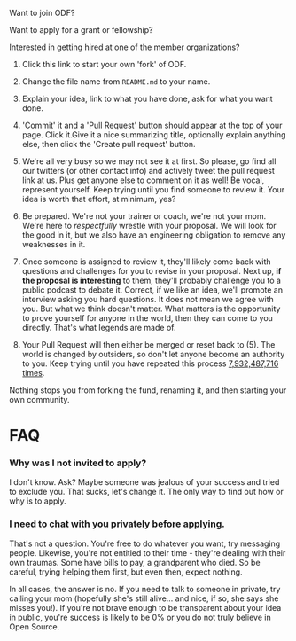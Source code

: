 Want to join ODF?

Want to apply for a grant or fellowship?

Interested in getting hired at one of the member organizations?

1. Click this link to start your own 'fork' of ODF.

2. Change the file name from `README.md` to your name.

3. Explain your idea, link to what you have done, ask for what you want done.

4. 'Commit' it and a 'Pull Request' button should appear at the top of your page. Click it.Give it a nice summarizing title, optionally explain anything else, then click the 'Create pull request' button.

5. We're all very busy so we may not see it at first. So please, go find all our twitters (or other contact info) and actively tweet the pull request link at us. Plus get anyone else to comment on it as well! Be vocal, represent yourself. Keep trying until you find someone to review it. Your idea is worth that effort, at minimum, yes?

6. Be prepared. We're not your trainer or coach, we're not your mom. We're here to *respectfully* wrestle with your proposal. We will look for the good in it, but we also have an engineering obligation to remove any weaknesses in it.

7. Once someone is assigned to review it, they'll likely come back with questions and challenges for you to revise in your proposal. Next up, **if the proposal is interesting** to them, they'll probably challenge you to a public podcast to debate it. Correct, if we like an idea, we'll promote an interview asking you hard questions. It does not mean we agree with you. But what we think doesn't matter. What matters is the opportunity to prove yourself for anyone in the world, then they can come to you directly. That's what legends are made of.

8. Your Pull Request will then either be merged or reset back to (5). The world is changed by outsiders, so don't let anyone become an authority to you. Keep trying until you have repeated this process [7,932,487,716 times](https://www.worldometers.info/world-population/).

Nothing stops you from forking the fund, renaming it, and then starting your own community.

# FAQ

### Why was I not invited to apply?

I don't know. Ask? Maybe someone was jealous of your success and tried to exclude you. That sucks, let's change it. The only way to find out how or why is to apply.

### I need to chat with you privately before applying.

That's not a question. You're free to do whatever you want, try messaging people. Likewise, you're not entitled to their time - they're dealing with their own traumas. Some have bills to pay, a grandparent who died. So be careful, trying helping them first, but even then, expect nothing.

In all cases, the answer is no. If you need to talk to someone in private, try calling your mom (hopefully she's still alive... and nice, if so, she says she misses you!). If you're not brave enough to be transparent about your idea in public, you're success is likely to be 0% or you do not truly believe in Open Source.
